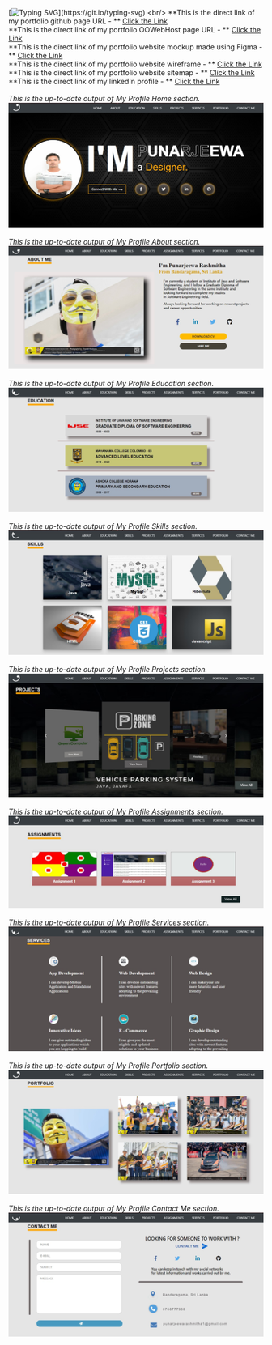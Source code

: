 [![Typing SVG](https://readme-typing-svg.herokuapp.com?width=760&color=%2336BCF7&lines=Hi+%F0%9F%91%8B%2C+I'm+Punarjeewa+Rashmitha.;+IJSE-+%F0%9F%91%8B%2C+Institute+of+Java+and+Software+Engineering.;This+is+my+portfolio+website.)](https://git.io/typing-svg)
<br/>
**This is the direct link of my portfolio github page URL  -  **
[Click the Link](https://punarjeewarashmitha20011016.github.io/MyProfile/)
<br/>
**This is the direct link of my portfolio OOWebHost page URL  -  **
[Click the Link](https://punarjeewarashmitha.000webhostapp.com/)
<br/>
**This is the direct link of my portfolio website mockup made using Figma  -  **
[Click the Link](https://www.figma.com/proto/wKAM2H5WzxQerV9nqPb2In/Untitled?node-id=5%3A329&scaling=scale-down&page-id=0%3A1&starting-point-node-id=1%3A2)
<br/>
**This is the direct link of my portfolio website wireframe  -  **
[Click the Link](https://wireframe.cc/iloEGs)
<br/>
**This is the direct link of my portfolio website sitemap  -  **
[Click the Link](https://www.gloomaps.com/zlJh7m2bet)
<br/>
**This is the direct link of my linkedIn profile  -  **
[Click the Link]( https://www.linkedin.com/in/punarjeewa-rashmitha-59a4a3223/)
<br/>
<br/>
_This is the up-to-date output of My Profile Home section._
<br/>
![ScreenShot](assets/images/readme%20images/My%20Profile%20Home.jpg)
<br/>
<br/>
_This is the up-to-date output of My Profile About section._
<br/>
![ScreenShot](assets/images/readme%20images/About%20Me.jpg)
<br/>
<br/>
_This is the up-to-date output of My Profile Education section._
<br/>
![ScreenShot](assets/images/readme%20images/Education.jpg)
<br/>
<br/>
_This is the up-to-date output of My Profile Skills section._
<br/>
![ScreenShot](assets/images/readme%20images/Skills.jpg)
<br/>
<br/>
_This is the up-to-date output of My Profile Projects section._
<br/>
![ScreenShot](assets/images/readme%20images/Projects.jpg)
<br/>
<br/>
_This is the up-to-date output of My Profile Assignments section._
<br/>
![ScreenShot](assets/images/readme%20images/Assignments.jpg)
<br/>
<br/>
_This is the up-to-date output of My Profile Services section._
<br/>
![ScreenShot](assets/images/readme%20images/Services.jpg)
<br/>
<br/>
_This is the up-to-date output of My Profile Portfolio section._
<br/>
![ScreenShot](assets/images/readme%20images/Portfolio.jpg)
<br/>
<br/>
_This is the up-to-date output of My Profile Contact Me section._
<br/>
![ScreenShot](assets/images/readme%20images/Contact%20Me.jpg)






